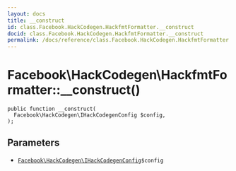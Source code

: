 ```yaml
---
layout: docs
title: __construct
id: class.Facebook.HackCodegen.HackfmtFormatter.__construct
docid: class.Facebook.HackCodegen.HackfmtFormatter.__construct
permalink: /docs/reference/class.Facebook.HackCodegen.HackfmtFormatter.__construct.md
---
```

# Facebook\\HackCodegen\\HackfmtFormatter::__construct()




``` Hack
public function __construct(
  Facebook\HackCodegen\IHackCodegenConfig $config,
);
```




## Parameters




- [` Facebook\HackCodegen\IHackCodegenConfig `](<interface.Facebook.HackCodegen.IHackCodegenConfig.md>)`` $config ``
